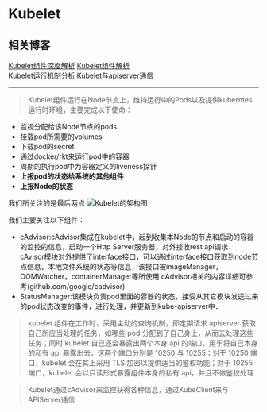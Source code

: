 # Kubelet
## 相关博客
[Kubelet组件深度解析](https://www.jianshu.com/p/4a068611b43e)
[Kubelet组件解析](https://blog.csdn.net/jettery/article/details/78891733)  
[Kubelet运行机制分析](https://www.jianshu.com/p/639903727a60)
[Kubelet与apiserver通信](https://yq.aliyun.com/articles/647345)
___
> Kubelet组件运行在Node节点上，维持运行中的Pods以及提供kuberntes运行时环境，主要完成以下使命：  
* 监视分配给该Node节点的pods
* 挂载pod所需要的volumes
* 下载pod的secret
* 通过docker/rkt来运行pod中的容器
* 周期的执行pod中为容器定义的liveness探针
* **上报pod的状态给系统的其他组件**
* **上报Node的状态**

我们所关注的是最后两点
![Kubelet的架构图](https://img-blog.csdn.net/20171225131332796?watermark/2/text/aHR0cDovL2Jsb2cuY3Nkbi5uZXQvamV0dGVyeQ==/font/5a6L5L2T/fontsize/400/fill/I0JBQkFCMA==/dissolve/70/gravity/SouthEast)

我们主要关注以下组件：
* cAdvisor:cAdvisor集成在kubelet中，起到收集本Node的节点和启动的容器的监控的信息，启动一个Http Server服务器，对外接收rest api请求．cAvisor模块对外提供了interface接口，可以通过interface接口获取到node节点信息，本地文件系统的状态等信息，该接口被imageManager，OOMWatcher，containerManager等所使用
cAdvisor相关的内容详细可参考(github.com/google/cadvisor)
* StatusManager:该模块负责pod里面的容器的状态，接受从其它模块发送过来的pod状态改变的事件，进行处理，并更新到kube-apiserver中．

> kubelet 组件在工作时，采用主动的查询机制，即定期请求 apiserver 获取自己所应当处理的任务，如哪些 pod 分配到了自己身上，从而去处理这些任务；同时 kubelet 自己还会暴露出两个本身 api 的端口，用于将自己本身的私有 api 暴露出去，这两个端口分别是 10250 与 10255；对于 10250 端口，kubelet 会在其上采用 TLS 加密以提供适当的鉴权功能；对于 10255 端口，kubelet 会以只读形式暴露组件本身的私有 api，并且不做鉴权处理

> Kubelet通过cAdvisor来监控获得各种信息，通过KubeClient来与APIServer通信